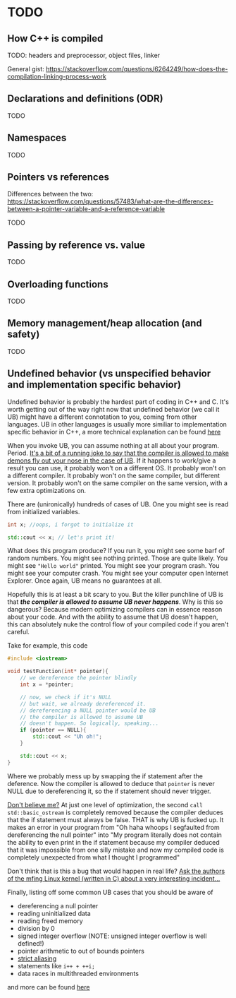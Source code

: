 # TODO

## How C++ is compiled
TODO: headers and preprocessor, object files, linker

General gist: https://stackoverflow.com/questions/6264249/how-does-the-compilation-linking-process-work

## Declarations and definitions (ODR)
TODO

## Namespaces
TODO

## Pointers vs references
Differences between the two: https://stackoverflow.com/questions/57483/what-are-the-differences-between-a-pointer-variable-and-a-reference-variable

TODO

## Passing by reference vs. value
TODO

## Overloading functions
TODO

## Memory management/heap allocation (and safety)
TODO

## Undefined behavior (vs unspecified behavior and implementation specific behavior)
Undefined behavior is probably the hardest part of coding in C++ and C. It's worth getting out of the way right now that undefined behavior (we call it UB) might have a different connotation to you, coming from other languages. UB in other languages is usually more similiar to implementation specific behavior in C++, a more technical explanation can be found [here](https://stackoverflow.com/a/4105123/12310828)

When you invoke UB, you can assume nothing at all about your program. Period. [It's a bit of a running joke to say that the compiler is allowed to make demons fly out your nose in the case of UB](http://www.catb.org/jargon/html/N/nasal-demons.html). If it happens to work/give a result you can use, it probably won't on a different OS. It probably won't on a different compiler. It probably won't on the same compiler, but different version. It probably won't on the same compiler on the same version, with a few extra optimizations on.


There are (unironically) hundreds of cases of UB. One you might see is read from initialized variables.
```c++
int x; //oops, i forgot to initialize it

std::cout << x; // let's print it!
```

What does this program produce? If you run it, you might see some barf of random numbers. You might see nothing printed. Those are quite likely. You might see `"Hello world"` printed. You might see your program crash. You might see your computer crash. You might see your computer open Internet Explorer. Once again, UB means no guarantees at all.

Hopefully this is at least a bit scary to you. But the killer punchline of UB is that ***the compiler is allowed to assume UB never happens***. Why is this so dangerous? Because modern optimizing compilers can in essence reason about your code. And with the ability to assume that UB doesn't happen, this can absolutely nuke the control flow of your compiled code if you aren't careful.

Take for example, this code
```c++
#include <iostream>

void testFunction(int* pointer){
    // we dereference the pointer blindly
    int x = *pointer;

    // now, we check if it's NULL
    // but wait, we already dereferenced it.
    // dereferencing a NULL pointer would be UB
    // the compiler is allowed to assume UB
    // doesn't happen. So logically, speaking...
    if (pointer == NULL){
        std::cout << "Uh oh!";
    }

    std::cout << x;
}
```
Where we probably mess up by swapping the if statement after the deference. Now the compiler is allowed to deduce that `pointer` is never NULL due to dereferencing it, so the if statement should never trigger.

[Don't believe me?](https://gcc.godbolt.org/#z:OYLghAFBqd5QCxAYwPYBMCmBRdBLAF1QCcAaPECAMzwBtMA7AQwFtMQByARg9KtQYEAysib0QXACx8BBAKoBnTAAUAHpwAMvAFYTStJg1DIApACYAQuYukl9ZATwDKjdAGFUtAK4sGe1wAyeAyYAHI%2BAEaYxCAAbKQADqgKhE4MHt6%2BekkpjgJBIeEsUTHxdpgOaUIETMQEGT5%2BXLaY9nkM1bUEBWGR0XG2NXUNWc0KQ93BvcX9sQCUtqhexMjsHOYAzMHI3lgA1CYbbk7jxJish9gmGgCC1zcAbqh46HsEmOMAYl4MlQIQwQIACo9klAdE5iYAOxWW57eF7AD0iL2AHdMHssGcqNFGKs3ggMWDBNE9hFaMF0LQAJ73BF7QF7VQHDYAET2QOJ72Ih1hdzhCORewYqFRpDRGOQhOQAGsGVQGQQwBwFMKvLRaHTBSiIl4CGimIRxei9mIzkx0NTMbicWdfphXoQAHRa%2BFCrGYW144LAU17UJyAIBUHPEnEBmquR8%2BlCgiEvZoFgJOikvCqsS0UUOt6oU0KBQ%2BDFR11IlHoVAfBjK/UIJgJBKMJ17IS5zPAPCiDXU8UKBtMGU%2Bp1Dkt4BUQLmkw6sqf%2BwMBSEwkv08boEAoJb6w5uLcHMxmOQIPaoBBgMDmMy8kvQ6e3EsrtdoPUs7dHJmX29Qm83DgLWicACsvB%2BBwWikKgnDbpY1h7AoSwrBimw8KQBCaD%2BCwyiAGwbE6WG4Xh%2BH6JwkhAahYGcLwCggBoyGoQscCwEgibJvQZAUBATEpjEwBcBszRYA8HaYAAangmCogA8g2wFITQtDcpREARKRETBLU1KcEhKnMMQ1LiRE2gVCh3C8ImbCCOJDA0qRWAsIYwDiCBvD4GclQPB8pGYKoFR6msSHgn%2Bxn6HgETEGpHhYKRBDEHgLAaT%2BfAGMACgiWJkmMHFMiCCIYjsFImXyEoaikbozQGEYKDWNYQURJRkALKgCTtJRHAALTiRoewtS1K5TqYUGWGYoHlH8fgQK4IxNKQgRTEUJTZMkqQCBN825GkPSzf0YytIZVQTMtW1tLtXTrX0MRjHtniNHo4zHTNp0SAssHLKsD2ERwgGkMBoHgRwTIAByxC1sSSHswDIMgew8U6XB7BAuCECQu68XMvBGVoczoZh2H4TjuFvcRn2kT9FFUTRjl0TAiDrkmnHkJQHEsSA3G8aQ/GCSlElSRlsnyZQSmOaQWlqRlQs6XpBkOBlpmMAQFlWQLNl2Q5oHOTtbnNaBnnee8GX%2BaRFIhWFGBrKBUUxXFCxUIlyWiZz6WBfwWWdrl0iOwVKjqALuhmPodkVf1NgG7VED1Y1aTNW1MNdT1bJ9VYA1DdtI0uAw7iXaMU2pydMxnYkC3tPteerfkd059dSftJ0wzp5Nw2VxM2dzedXSFzddSN5tj1wS9XC/gBJECz9/2A8DoPg5D2Ew3D%2BBEOGiEo2T6OY1hOG4zj%2BMD995G2KTaNoW9Zib7wxOL/vbnECkziSEAA%3D%3D%3D) At just one level of optimization, the second `call    std::basic_ostream` is completely removed because the compiler deduces that the if statement must always be false. THAT is why UB is fucked up. It makes an error in your program from "Oh haha whoops I segfaulted from dereferencing the null pointer" into "My program literally does not contain the ability to even print in the if statement because my compiler deduced that it was impossible from one silly mistake and now my compiled code is completely unexpected from what I thought I programmed"

Don't think that is this a bug that would happen in real life? [Ask the authors of the mfing Linux kernel (written in C) about a very interesting incident...](https://lwn.net/Articles/342330/)

Finally, listing off some common UB cases that you should be aware of
- dereferencing a null pointer
- reading uninitialized data
- reading freed memory
- division by 0
- signed integer overflow (NOTE: unsigned integer overflow is well defined!)
- pointer arithmetic to out of bounds pointers
- [strict aliasing](https://stackoverflow.com/q/98650/12310828)
- statements like `i++ + ++i;`
- data races in multithreaded environments

and more can be found [here](https://stackoverflow.com/q/367633/12310828)
